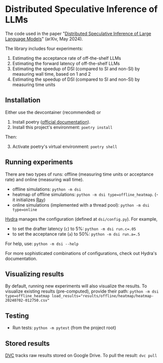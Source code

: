 # Distributed Speculative Inference of LLMs

The code used in the paper "[Distributed Speculative Inference of Large Language Models](https://arxiv.org/abs/2405.14105)" (arXiv, May 2024).

The library includes four experiments:
1. Estimating the acceptance rate of off-the-shelf LLMs
2. Estimating the forward latency of off-the-shelf LLMs
3. Estimating the speedup of DSI (compared to SI and non-SI) by measuring wall time, based on 1 and 2
4. Estimating the speedup of DSI (compared to SI and non-SI) by measuring time units

## Installation

Either use the devcontainer (recommended) or

1. Install poetry ([official documentation](https://python-poetry.org/docs/#installation)).
2. Install this project's environment: `poetry install`

Then:

3. Activate poetry's virtual environment: `poetry shell`

## Running experiments

There are two types of runs: offline (measuring time units or acceptance rate) and online (measuring wall time).

- offline simulations: `python -m dsi`
- heatmap of offline simulations: `python -m dsi type=offline_heatmap`. (- it initializes [Ray](https://docs.ray.io/en/latest/ray-core/walkthrough.html))
- online simulations (implemented with a thread pool): `python -m dsi type=online`

[Hydra](https://hydra.cc/docs/intro/) manages the configuration (defined at `dsi/config.py`). For example,
- to set the drafter latency (`c`) to 5%: `python -m dsi run.c=.05`
- to set the acceptance rate (`a`) to 50%:
`python -m dsi run.a=.5`

For help, use:
`python -m dsi --help`

For more sophisticated combinations of configurations, check out Hydra's documentation.

## Visualizing results

By default, running new experiments will also visualize the results. To visualize existing results (pre-computed), provide their path: `python -m dsi type=offline_heatmap load_results="results/offline/heatmap/heatmap-20240702-012750.csv"`

## Testing

- Run tests: `python -m pytest` (from the project root)

## Stored results

[DVC](https://dvc.org/doc) tracks raw results stored on Google Drive. To pull the result: `dvc pull`
